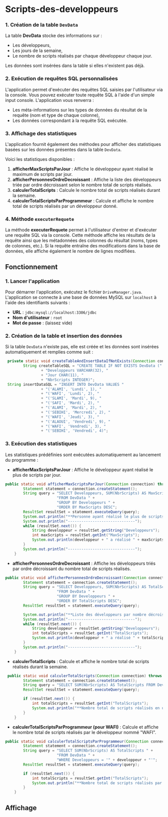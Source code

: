 # Scripts-des-developpeurs
### **1. Création de la table `DevData`**

La table **DevData** stocke des informations sur :
- Les développeurs,
- Les jours de la semaine,
- Le nombre de scripts réalisés par chaque développeur chaque jour.

Les données sont insérées dans la table si elles n'existent pas déjà.

### **2. Exécution de requêtes SQL personnalisées**

L'application permet d'exécuter des requêtes SQL saisies par l'utilisateur via la console. Vous pouvez exécuter toute requête SQL à l'aide d'un simple input console. L'application vous renverra :
- Les méta-informations sur les types de données du résultat de la requête (nom et type de chaque colonne),
- Les données correspondant à la requête SQL exécutée.

### **3. Affichage des statistiques**

L'application fournit également des méthodes pour afficher des statistiques basées sur les données présentes dans la table `DevData`.

Voici les statistiques disponibles :

1. **afficherMaxScriptsParJour** : Affiche le développeur ayant réalisé le maximum de scripts par jour.
2. **afficherPersonnesOrdreDecroissant** : Affiche la liste des développeurs triée par ordre décroissant selon le nombre total de scripts réalisés.
3. **calculerTotalScripts** : Calcule le nombre total de scripts réalisés durant la semaine.
4. **calculerTotalScriptsParProgrammeur** : Calcule et affiche le nombre total de scripts réalisés par un développeur donné.

### 4. Méthode `executerRequete`
La méthode **executerRequete** permet à l'utilisateur d'entrer et d'exécuter une requête SQL via la console. Cette méthode affiche les résultats de la requête ainsi que les métadonnées des colonnes du résultat (noms, types de colonnes, etc.). Si la requête entraîne des modifications dans la base de données, elle affiche également le nombre de lignes modifiées.

## Fonctionnement
### 1. Lancer l'application
Pour démarrer l'application, exécutez le fichier `DriveManager.java`. L'application se connecte à une base de données MySQL sur `localhost` à l'aide des identifiants suivants :
- **URL** : `jdbc:mysql://localhost:3306/jdbc`
- **Nom d'utilisateur** : `root`
- **Mot de passe** : (laissez vide)
### 2. Création de la table et insertion des données
Si la table `DevData` n'existe pas, elle est créée et les données sont insérées automatiquement et remplies comme suit :

```java
 private static void createTableAndInsertDataIfNotExists(Connection connection) {
        String createTableSQL = "CREATE TABLE IF NOT EXISTS DevData ("
                + "Developpeurs VARCHAR(32), "
                + "Jour CHAR(11), "
                + "NbrScripts INTEGER)";
 String insertDataSQL = "INSERT INTO DevData VALUES "
                + "('ALAMI', 'Lundi', 1), "
                + "('WAFI', 'Lundi', 2), "
                + "('SLAMI', 'Mardi', 9), "
                + "('SAFI', 'Mardi', 2), "
                + "('ALAMI', 'Mardi', 2), "
                + "('SEBIHI', 'Mercredi', 2), "
                + "('WAFI', 'Jeudi', 3), "
                + "('ALAOUI', 'Vendredi', 9), "
                + "('WAFI', 'Vendredi', 3), "
                + "('SEBIHI', 'Vendredi', 4)";
```
### 3. Exécution des statistiques
Les statistiques prédéfinies sont exécutées automatiquement au lancement du programme :

- **afficherMaxScriptsParJour** : Affiche le développeur ayant réalisé le plus de scripts par jour.
```java
public static void afficherMaxScriptsParJour(Connection connection) throws SQLException {
        Statement statement = connection.createStatement();
        String query = "SELECT Developpeurs, SUM(NbrScripts) AS MaxScripts " +
                       "FROM DevData " +
                       "GROUP BY Developpeurs " + 
                       "ORDER BY MaxScripts DESC";
        ResultSet resultSet = statement.executeQuery(query);
        System.out.println("**Personne ayant réalisé le plus de scripts par jour :**");
        System.out.println("------------------------------");
        while (resultSet.next()) {
            String developpeur = resultSet.getString("Developpeurs");
            int maxScripts = resultSet.getInt("MaxScripts");
            System.out.println(developpeur + " a réalisé " + maxScripts + " scripts au total."); 
        }
        System.out.println("------------------------------");
    }

```

- **afficherPersonnesOrdreDecroissant** : Affiche les développeurs triés par ordre décroissant du nombre total de scripts réalisés.
```java
public static void afficherPersonnesOrdreDecroissant(Connection connection) throws SQLException {
        Statement statement = connection.createStatement();
        String query = "SELECT Developpeurs, SUM(NbrScripts) AS TotalScripts " +
                       "FROM DevData " +
                       "GROUP BY Developpeurs " +
                       "ORDER BY TotalScripts DESC";
        ResultSet resultSet = statement.executeQuery(query);

        System.out.println("**Liste des développeurs par nombre décroissant de scripts :**");
        System.out.println("------------------------------");
        while (resultSet.next()) {
            String developpeur = resultSet.getString("Developpeurs");
            int totalScripts = resultSet.getInt("TotalScripts");
            System.out.println(developpeur + " a réalisé " + totalScripts + " scripts au total.");
        }
        System.out.println("------------------------------");
    }
```
- **calculerTotalScripts** : Calcule et affiche le nombre total de scripts réalisés durant la semaine.
```java
 public static void calculerTotalScripts(Connection connection) throws SQLException {
        Statement statement = connection.createStatement();
        String query = "SELECT SUM(NbrScripts) AS TotalScripts FROM DevData";
        ResultSet resultSet = statement.executeQuery(query);

        if (resultSet.next()) {
            int totalScripts = resultSet.getInt("TotalScripts");
            System.out.println("**Nombre total de scripts réalisés en une semaine : " + totalScripts);
        }
    }
```
- **calculerTotalScriptsParProgrammeur (pour WAFI)** : Calcule et affiche le nombre total de scripts réalisés par le développeur nommé "WAFI".
```java
public static void calculerTotalScriptsParProgrammeur(Connection connection, String developpeur) throws SQLException {
        Statement statement = connection.createStatement();
        String query = "SELECT SUM(NbrScripts) AS TotalScripts " +
                       "FROM DevData " +
                       "WHERE Developpeurs = '" + developpeur + "'";
        ResultSet resultSet = statement.executeQuery(query);

        if (resultSet.next()) {
            int totalScripts = resultSet.getInt("TotalScripts");
            System.out.println("**Nombre total de scripts réalisés par " + developpeur + " : " + totalScripts);
        }
    }
```
## Affichage 



